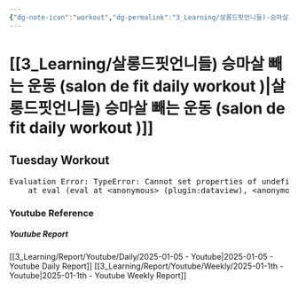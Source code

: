 ```yaml
---
{"dg-note-icon":"workout","dg-permalink":"3_Learning/살롱드핏언니들)-승마살-빼는-운동-(salon-de-fit-daily-workout-)","created-date":"2025-01-05 1:26:26 pm","date":"2025-01-05","type":"youtube","tags":["youtube","workout"],"aliases":null,"youtuber":"제이제이","channelName":"제이제이살롱드핏","link":"https://www.youtube.com/watch?v=v0Kpm6GqULQ","img":"https://img.youtube.com/vi/v0Kpm6GqULQ/0.jpg","dg-publish":true,"permalink":"/3_Learning/살롱드핏언니들)-승마살-빼는-운동-(salon-de-fit-daily-workout-)/","dgPassFrontmatter":true,"noteIcon":"workout"}
---
```


# [[3_Learning/살롱드핏언니들) 승마살 빼는 운동 (salon de fit daily workout )\|살롱드핏언니들) 승마살 빼는 운동 (salon de fit daily workout )]]
## Tuesday Workout


<pre class="dataview dataview-error">Evaluation Error: TypeError: Cannot set properties of undefined (setting 'innerHTML')
    at eval (eval at &lt;anonymous&gt; (plugin:dataview), &lt;anonymous&gt;:9:21)</pre>















### Youtube Reference
##### Youtube Report
[[3_Learning/Report/Youtube/Daily/2025-01-05 - Youtube\|2025-01-05 - Youtube Daily Report]]
[[3_Learning/Report/Youtube/Weekly/2025-01-1th - Youtube\|2025-01-1th - Youtube Weekly Report]]




